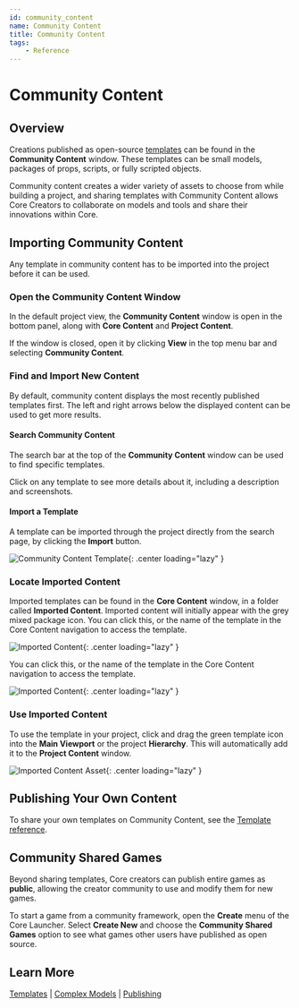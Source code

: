 ```yaml
---
id: community_content
name: Community Content
title: Community Content
tags:
    - Reference
---
```


# Community Content

## Overview

Creations published as open-source [templates](template_reference.md) can be found in the **Community Content** window. These templates can be small models, packages of props, scripts, or fully scripted objects.

Community content creates a wider variety of assets to choose from while building a project, and sharing templates with Community Content allows Core Creators to collaborate on models and tools and share their innovations within Core.

## Importing Community Content

Any template in community content has to be imported into the project before it can be used.

### Open the Community Content Window

In the default project view, the **Community Content** window is open in the bottom panel, along with **Core Content** and **Project Content**.

If the window is closed, open it by clicking **View** in the top menu bar and selecting **Community Content**.

### Find and Import New Content

By default, community content displays the most recently published templates first. The left and right arrows below the displayed content can be used to get more results.

#### Search Community Content

The search bar at the top of the **Community Content** window can be used to find specific templates.

Click on any template to see more details about it, including a description and screenshots.

#### Import a Template

A template can be imported through the project directly from the search page, by clicking the **Import** button.

![Community Content Template](../img/CommunityContent/CommunityContent_FunctionalTwinBed.png){: .center loading="lazy" }

### Locate Imported Content

Imported templates can be found in the  **Core Content** window, in a folder called **Imported Content**. Imported content will initially appear with the grey mixed package icon. You can click this, or the name of the template in the Core Content navigation to access the template.

![Imported Content](../img/CommunityContent/CommunityContent_ImportedPackage.png){: .center loading="lazy" }

You can click this, or the name of the template in the Core Content navigation to access the template.

![Imported Content](../img/CommunityContent/CommunityContent_ImportedTemplateGreen.png){: .center loading="lazy" }

### Use Imported Content

To use the template in your project, click and drag the green template icon into the **Main Viewport** or the project **Hierarchy**. This will automatically add it to the **Project Content** window.

![Imported Content Asset](../img/getting_started/ProjectContent_importedcontentasset.png "Imported Template Asset"){: .center loading="lazy" }

## Publishing Your Own Content

To share your own templates on Community Content, see the [Template reference](template_reference.md).

## Community Shared Games

Beyond sharing templates, Core creators can publish entire games as **public**, allowing the creator community to use and modify them for new games.

To start a game from a community framework, open the **Create** menu of the Core Launcher. Select **Create New** and choose the **Community Shared Games** option to see what games other users have published as open source.

## Learn More

[Templates](template_reference.md) | [Complex Models](modeling_reference.md) | [Publishing](publishing.md)
